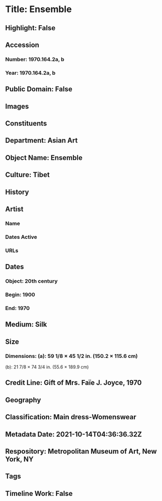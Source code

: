 # Title: Ensemble
## Highlight: False
## Accession
### Number: 1970.164.2a, b
### Year: 1970.164.2a, b
## Public Domain: False
## Images
## Constituents
## Department: Asian Art
## Object Name: Ensemble
## Culture: Tibet
## History
## Artist
### Name
### Dates Active
### URLs
## Dates
### Object: 20th century
### Begin: 1900
### End: 1970
## Medium: Silk
## Size
### Dimensions: (a): 59 1/8 × 45 1/2 in. (150.2 × 115.6 cm)
(b): 21 7/8 × 74 3/4 in. (55.6 × 189.9 cm)
## Credit Line: Gift of Mrs. Faïe J. Joyce, 1970
## Geography
## Classification: Main dress-Womenswear
## Metadata Date: 2021-10-14T04:36:36.32Z
## Respository: Metropolitan Museum of Art, New York, NY
## Tags
## Timeline Work: False